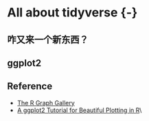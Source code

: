 

# All about tidyverse {-}

## 咋又来一个新东西？


## ggplot2

## Reference
- [The R Graph Gallery](https://r-graph-gallery.com/)
- [A ggplot2 Tutorial for Beautiful Plotting in R](https://cedricscherer.netlify.app/2019/08/05/a-ggplot2-tutorial-for-beautiful-plotting-in-r)\
